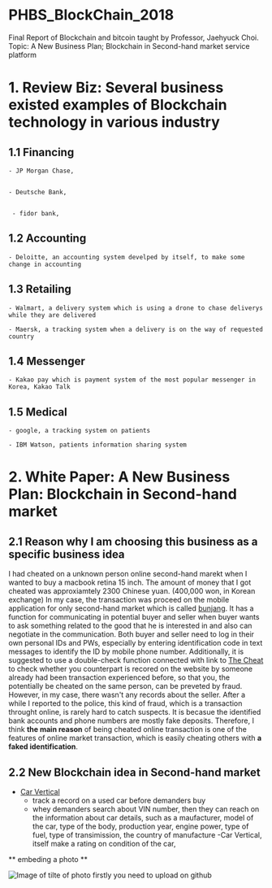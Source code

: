 # PHBS_BlockChain_2018

Final Report of Blockchain and bitcoin taught by Professor, Jaehyuck Choi.
Topic: A New Business Plan; Blockchain in Second-hand market service platform

# 1. Review Biz: Several business existed examples of Blockchain technology in various industry 

 ## 1.1 Financing
    - JP Morgan Chase, 
   
   
    - Deutsche Bank, 
    
    
     - fidor bank,
    
 ## 1.2 Accounting
    - Deloitte, an accounting system develped by itself, to make some change in accounting 
    
 ## 1.3 Retailing
    - Walmart, a delivery system which is using a drone to chase deliverys while they are delivered
   
    - Maersk, a tracking system when a delivery is on the way of requested country
    
 ## 1.4 Messenger
    - Kakao pay which is payment system of the most popular messenger in Korea, Kakao Talk
    
 ## 1.5 Medical
    - google, a tracking system on patients
   
    - IBM Watson, patients information sharing system 
 
 
 

# 2. White Paper: A New Business Plan: Blockchain in Second-hand market

## 2.1 Reason why I am choosing this business as a specific business idea
I had cheated on a unknown person online second-hand marekt when I wanted to buy a macbook retina 15 inch. 
The amount of money that I got cheated was approxiamtely 2300 Chinese yuan. (400,000 won, in Korean exchange) 
In my case, the transaction was proceed on the mobile application for only second-hand market which is called [bunjang](https://m.bunjang.co.kr/). 
It has a function for communicating in  potential buyer and seller when buyer wants to ask something related to the good that he is interested in and also can negotiate in the communication. 
Both buyer and seller need to log in their own personal IDs and PWs, especially by entering identification code in text messages to identify the ID by mobile phone number. 
Additionally, it is suggested to use a double-check function connected with link to [The Cheat](https://thecheat.co.kr/rb/?mod=_search) to check whether you counterpart is recored on the website by someone already had been transaction experienced before, so that you, the potentially be cheated on the same person, can be preveted by fraud.
However, in my case, there wasn't any records about the seller. 
After a while I reported to the police, this kind of fraud, which is a transaction throught online, is rarely hard to catch suspects. It is becasue the identified bank accounts and phone numbers are mostly fake deposits. 
Therefore, I think **the main reason** of being cheated online transaction is one of the features of online market transaction, which is easily cheating others with **a faked identification**. 

 
  
  
## 2.2 New Blockchain idea in Second-hand market
 
   - [Car Vertical](https://www.carvertical.com/)
     - track a record on a used car before demanders buy
     - whey demanders search about VIN number, then they can reach on the information about car details, such as a maufacturer, model of the car, type of the body, production year, engine power, type of fuel, type of transimission, the country of manufacture
     -Car Vertical, itself make a rating on condition of the car, 
  

** embeding a photo **

![Image of **tilte of photo**](https://octodex.github.com/images/5._IELTS_6.jpg)
firstly you need to upload on github
